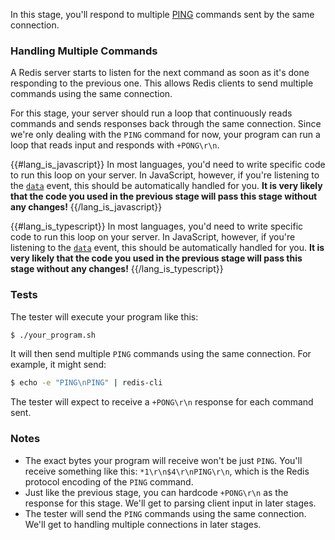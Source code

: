 In this stage, you'll respond to multiple [PING](https://redis.io/commands/ping) commands sent by the same connection.

### Handling Multiple Commands

A Redis server starts to listen for the next command as soon as it's done responding to the previous one. This allows
Redis clients to send multiple commands using the same connection.

For this stage, your server should run a loop that continuously reads commands and sends responses back through the same connection. Since we're only dealing with the `PING` command for now, your program can run a loop that reads input and responds with `+PONG\r\n`.

{{#lang_is_javascript}}
In most languages, you'd need to write specific code to run this loop on your server. In JavaScript, however, if you're listening to the [`data`](https://nodejs.org/api/net.html#net_event_data) event, this should be automatically handled for you. **It is very likely that the code you used in the previous stage will pass this stage without any changes!**
{{/lang_is_javascript}}

{{#lang_is_typescript}}
In most languages, you'd need to write specific code to run this loop on your server. In JavaScript, however, if you're listening to the [`data`](https://nodejs.org/api/net.html#net_event_data) event, this should be automatically handled for you. **It is very likely that the code you used in the previous stage will pass this stage without any changes!**
{{/lang_is_typescript}}


### Tests

The tester will execute your program like this:

```bash
$ ./your_program.sh
```

It will then send multiple `PING` commands using the same connection. For example, it might send:

```bash
$ echo -e "PING\nPING" | redis-cli
```

The tester will expect to receive a `+PONG\r\n` response for each command sent.

### Notes

- The exact bytes your program will receive won't be just `PING`. You'll receive something like this: `*1\r\n$4\r\nPING\r\n`, which is the Redis protocol encoding of the `PING` command.
- Just like the previous stage, you can hardcode `+PONG\r\n` as the response for this stage. We'll get to parsing client input in later stages.
- The tester will send the `PING` commands using the same connection. We'll get to handling multiple connections in later stages.
